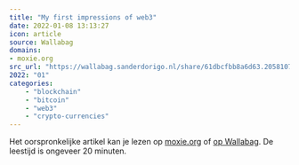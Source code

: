 ```yaml
---
title: "My first impressions of web3"
date: 2022-01-08 13:13:27
icon: article
source: Wallabag
domains:
- moxie.org
src_url: "https://wallabag.sanderdorigo.nl/share/61dbcfbb8a6d63.20581076"
2022: "01"
categories:
    - "blockchain"
    - "bitcoin"
    - "web3"
    - "crypto-currencies"
---
```

Het oorspronkelijke artikel kan je lezen op [moxie.org](https://moxie.org/2022/01/07/web3-first-impressions.html) of [op Wallabag](https://wallabag.sanderdorigo.nl/share/61dbcfbb8a6d63.20581076). De leestijd is ongeveer 20 minuten.